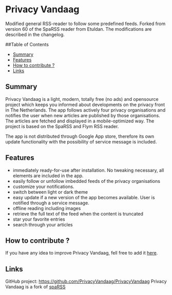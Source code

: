 # Privacy Vandaag
Modified general RSS-reader to follow some predefined feeds.
Forked from version 60 of the SpaRSS reader from Etuldan.
The modifications are described in the changelog.

##Table of Contents
* [Summary](#summary)
* [Features](#features)
* [How to contribute ?](#how-to-contribute-)
* [Links](#links)

## Summary
Privacy Vandaag is a light, modern, totally free (no ads) and opensource project which keeps you informed 
about developments on the privacy front in The Netherlands. The app follows actively four privacy organisations 
and notifies the user when new articles are published by those organisations. The articles are fetched and displayed 
in a mobile-optimized way. The project is based on the SpaRSS and Flym RSS reader.

The app is not distributed through Google App store, therefore its own update functionality with the possibility of service message is included.

## Features
* immediately ready-for-use after installation. No tweaking necessary, all elements are included in the app.
* easily follow or unfollow imbedded feeds of the privacy organisations
* customize your notifications.
* switch between light or dark theme
* easy update if a new version of the app becomes available. User is notified through a service message.
* offline reading including images
* retrieve the full text of the feed when the content is truncated
* star your favorite entries
* search through your articles

## How to contribute ?
If you have any idea to improve Privacy Vandaag, fell free to add it [here](https://github.com/PrivacyVandaag/PrivacyVandaag/issues).  

## Links
GitHub project: https://github.com/PrivacyVandaag/PrivacyVandaag 
Privacy Vandaag is a fork of [spaRSS](https://github.com/Etuldan/spaRSS)